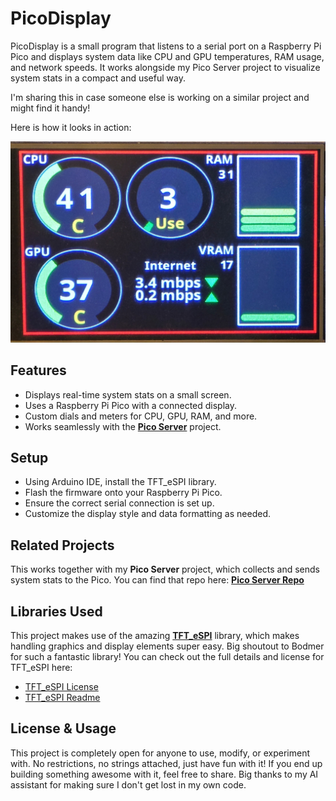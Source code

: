 # PicoDisplay

PicoDisplay is a small program that listens to a serial port on a Raspberry Pi Pico and displays system data like CPU and GPU temperatures, RAM usage, and network speeds. It works alongside my Pico Server project to visualize system stats in a compact and useful way.

I'm sharing this in case someone else is working on a similar project and might find it handy! 

Here is how it looks in action:

![Pico Display Example](example.jpg)

## Features
- Displays real-time system stats on a small screen.
- Uses a Raspberry Pi Pico with a connected display.
- Custom dials and meters for CPU, GPU, RAM, and more.
- Works seamlessly with the [**Pico Server**](https://github.com/ioiototm/PicoServer) project.

## Setup
- Using Arduino IDE, install the TFT_eSPI library.
- Flash the firmware onto your Raspberry Pi Pico.
- Ensure the correct serial connection is set up.
- Customize the display style and data formatting as needed.

## Related Projects
This works together with my **Pico Server** project, which collects and sends system stats to the Pico. You can find that repo here: [**Pico Server Repo**](https://github.com/ioiototm/PicoServer)

## Libraries Used
This project makes use of the amazing [**TFT_eSPI**](https://github.com/Bodmer/TFT_eSPI) library, which makes handling graphics and display elements super easy. Big shoutout to Bodmer for such a fantastic library! You can check out the full details and license for TFT_eSPI here:
- [TFT_eSPI License](https://raw.githubusercontent.com/Bodmer/TFT_eSPI/refs/heads/master/license.txt)
- [TFT_eSPI Readme](https://raw.githubusercontent.com/Bodmer/TFT_eSPI/refs/heads/master/README.md)

## License & Usage
This project is completely open for anyone to use, modify, or experiment with. No restrictions, no strings attached, just have fun with it! If you end up building something awesome with it, feel free to share. Big thanks to my AI assistant for making sure I don't get lost in my own code. 

